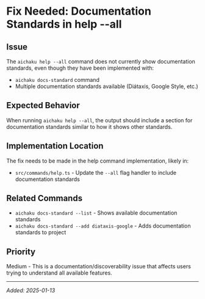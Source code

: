 # Fix Needed: Documentation Standards in help --all

## Issue

The `aichaku help --all` command does not currently show documentation
standards, even though they have been implemented with:

- `aichaku docs-standard` command
- Multiple documentation standards available (Diátaxis, Google Style, etc.)

## Expected Behavior

When running `aichaku help --all`, the output should include a section for
documentation standards similar to how it shows other standards.

## Implementation Location

The fix needs to be made in the help command implementation, likely in:

- `src/commands/help.ts` - Update the `--all` flag handler to include
  documentation standards

## Related Commands

- `aichaku docs-standard --list` - Shows available documentation standards
- `aichaku docs-standard --add diataxis-google` - Adds documentation standards
  to project

## Priority

Medium - This is a documentation/discoverability issue that affects users trying
to understand all available features.

---

_Added: 2025-01-13_
